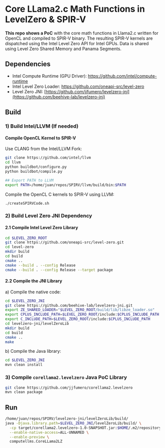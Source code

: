 # Core LLama2.c Math Functions in LevelZero & SPIR-V

**This repo shows a PoC** with the core math functions in Llama2.c written for OpenCL and compiled to SPIR-V binary.
The resulting SPIR-V kernels are dispatched using the Intel Level Zero API for Intel GPUs. 
Data is shared using Level Zero Shared Memory and Panama Segments. 

## Dependencies

- Intel Compute Runtime (GPU Driver): https://github.com/intel/compute-runtime 
- Intel Level Zero Loader: https://github.com/oneapi-src/level-zero
- Level Zero JNI: [https://github.com/jjfumero/levelzero-jni](https://github.com/beehive-lab/levelzero-jni)


## Build

### 1) Build Intel/LLVM (If needed)

#### Compile OpenCL Kernel to SPIR-V 

Use CLANG from the Intel/LLVM Fork: 

```bash
git clone https://github.com/intel/llvm 
cd llvm 
python buildbot/configure.py
python buildbot/compile.py

## Export PATH to LLVM
export PATH=/home/juan/repos/SPIRV/llvm/build/bin:$PATH
```

Compile the OpenCL C kernels to SPIR-V using LLVM:

```bash
./createSPIRVCode.sh
```

### 2) Build Level Zero JNI Dependency

#### 2.1 Compile Intel Level Zero Library

```bash
cd $LEVEL_ZERO_ROOT
git clone https://github.com/oneapi-src/level-zero.git
cd level-zero
mkdir build
cd build
cmake ..
cmake --build . --config Release
cmake --build . --config Release --target package
```

#### 2.2 Compile the JNI Library    

a) Compile the native code: 

```bash
cd $LEVEL_ZERO_JNI
git clone https://github.com/beehive-lab/levelzero-jni.git
export ZE_SHARED_LOADER="$LEVEL_ZERO_ROOT/build/lib/libze_loader.so"
export CPLUS_INCLUDE_PATH=$LEVEL_ZERO_ROOT/include:$CPLUS_INCLUDE_PATH
export C_INCLUDE_PATH=$LEVEL_ZERO_ROOT/include:$CPLUS_INCLUDE_PATH
cd levelzero-jni/levelZeroLib
mkdir build
cd build
cmake ..
make
```

b) Compile the Java library:

```bash
cd $LEVEL_ZERO_JNI
mvn clean install
```

### 3) Compile `corellama2.levelzero` Java PoC Library

```bash
git clone https://github.com/jjfumero/corellama2.levelzero
mvn clean package
```

## Run

```bash
/home/juan/repos/SPIRV/levelzero-jni/levelZeroLib/build/
java -Djava.library.path=$LEVEL_ZERO_JNI/levelZeroLib/build/ \
  -cp target/corellama2.levelzero-1.0-SNAPSHOT.jar:$HOME/.m2/repository/beehive-lab/beehive-levelzero-jni/0.1.3/beehive-levelzero-jni-0.1.3.jar \
  --enable-native-access=ALL-UNNAMED \
  --enable-preview \
  computellms.CoreLLama2LZ
``` 

